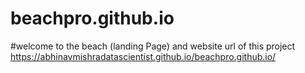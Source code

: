 # beachpro.github.io
#welcome to the beach (landing Page)
and website url of this project
https://abhinavmishradatascientist.github.io/beachpro.github.io/
